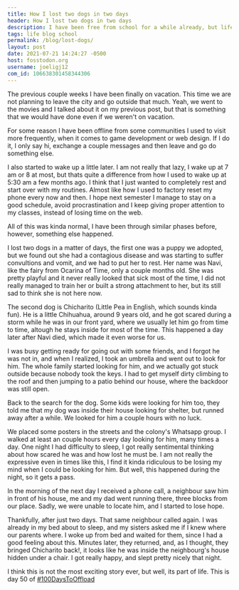 ```yaml
---
title: How I lost two dogs in two days
header: How I lost two dogs in two days
description: I have been free from school for a while already, but life is still going. Somehow, I managed to lose two dogs, but there is a happy ending.
tags: life blog school
permalink: /blog/lost-dogs/
layout: post
date: 2021-07-21 14:24:27 -0500
host: fosstodon.org
username: joeligj12
com_id: 106638301458344306
---
```

The previous couple weeks I have been finally on vacation. This time we are not planning to leave the city and go outside that much. Yeah, we went to the movies and I talked about it on my previous post, but that is something that we would have done even if we weren't on vacation.

For some reason I have been offline from some communities I used to visit more frequently, when it comes to game development or web design. If I do it, I only say hi, exchange a couple messages and then leave and go do something else. 

I also started to wake up a little later. I am not really that lazy, I wake up at 7 am or 8 at most, but thats quite a difference from how I used to wake up at 5:30 am a few months ago. I think that I just wanted to completely rest and start over with my routines. Almost like how I used to factory reset my phone every now and then. I hope next semester I manage to stay on a good schedule, avoid procrastination and I keep giving proper attention to my classes, instead of losing time on the web.

All of this was kinda normal, I have been through similar phases before, however, something else happened. 

I lost two dogs in a matter of days, the first one was a puppy we adopted, but we found out she had a contagious disease and was starting to suffer convultions and vomit, and we had to put her to rest. Her name was Navi, like the fairy from Ocarina of Time, only a couple months old. She was pretty playful and it never really looked that sick most of the time, I did not really managed to train her or built a strong attachment to her, but its still sad to think she is not here now.

The second dog is Chicharito (Little Pea in English, which sounds kinda fun). He is a little Chihuahua, around 9 years old, and he got scared during a storm while he was in our front yard, where we usually let him go from time to time, altough he stays inside for most of the time. This happened a day later after Navi died, which made it even worse for us.

I was busy getting ready for going out with some friends, and I forgot he was not in, and when I realized, I took an umbrella and went out to look for him. The whole family started looking for him, and we actually got stuck outside because nobody took the keys. I had to get myself dirty climbing to the roof and then jumping to a patio behind our house, where the backdoor was still open.

Back to the search for the dog. Some kids were looking for him too, they told me that my dog was inside their house looking for shelter, but runned away after a while. We looked for him a couple hours with no luck.


We placed some posters in the streets and the colony's Whatsapp group. I walked at least an couple hours every day looking for him, many times a day. One night I had difficulty to sleep, I got really sentimental thinking about how scared he was and how lost he must be. I am not really the expressive even in times like this, I find it kinda ridiculous to be losing my mind when I could be looking for him. But well, this happened during the night, so it gets a pass.

In the morning of the next day I received a phone call, a neighbour saw him in front of his house, me and my dad went running there, three blocks from our place. Sadly, we were unable to locate him, and I started to lose hope.

Thankfully, after just two days. That same neighbour called again. I was already in my bed about to sleep, and my sisters asked me if I knew where our parents where. I woke up from bed and waited for them, since I had a good feeling about this. Minutes later, they returned, and, as I thought, they bringed Chicharito back!, it looks like he was inside the neighbourg's house hidden under a chair. I got really happy, and slept pretty nicely that night.

I think this is not the most exciting story ever, but well, its part of life. This is day 50 of [#100DaysToOffload](https://100DaysToOffload.com)
